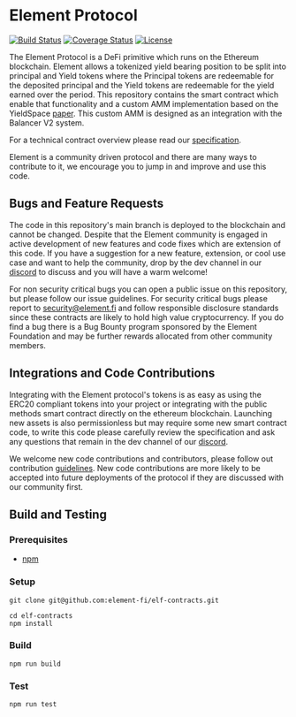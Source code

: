# Element Protocol

[![Build Status](https://github.com/element-fi/elf-contracts/workflows/Tests/badge.svg)](https://github.com/element-fi/elf-contracts/actions)
[![Coverage Status](https://coveralls.io/repos/github/element-fi/elf-contracts/badge.svg?branch=main&service=github&t=7FWsvc)](https://coveralls.io/github/element-fi/elf-contracts?branch=main)
[![License](https://img.shields.io/badge/License-Apache%202.0-blue.svg)](https://github.com/element-fi/elf-contracts/blob/master/LICENSE)

The Element Protocol is a DeFi primitive which runs on the Ethereum blockchain. Element allows a tokenized yield bearing position to be split into principal and Yield tokens where the Principal tokens are redeemable for the deposited principal and the Yield tokens are redeemable for the yield earned over the period. This repository contains the smart contract which enable that functionality and a custom AMM implementation based on the YieldSpace [paper](https://yield.is/YieldSpace.pdf). This custom AMM is designed as an integration with the Balancer V2 system.

For a technical contract overview please read our [specification](https://github.com/element-fi/elf-contracts/blob/master/SPECIFICATION.md).

Element is a community driven protocol and there are many ways to contribute to it, we encourage you to jump in and improve and use this code.

## Bugs and Feature Requests

The code in this repository's main branch is deployed to the blockchain and cannot be changed. Despite that the Element community is engaged in active development of new features and code fixes which are extension of this code. If you have a suggestion for a new feature, extension, or cool use case and want to help the community, drop by the dev channel in our [discord](https://discord.com/invite/JpctS728r9) to discuss and you will have a warm welcome!

For non security critical bugs you can open a public issue on this repository, but please follow our issue guidelines. For security critical bugs please report to security@element.fi and follow responsible disclosure standards since these contracts are likely to hold high value cryptocurrency. If you do find a bug there is a Bug Bounty program sponsored by the Element Foundation and may be further rewards allocated from other community members.

## Integrations and Code Contributions

Integrating with the Element protocol's tokens is as easy as using the ERC20 compliant tokens into your project or integrating with the public methods smart contract directly on the ethereum blockchain. Launching new assets is also permissionless but may require some new smart contract code, to write this code please carefully review the specification and ask any questions that remain in the dev channel of our [discord](https://discord.com/invite/JpctS728r9).

We welcome new code contributions and contributors, please follow out contribution [guidelines](https://github.com/element-fi/elf-contracts/blob/master/CONTRIBUTING.md). New code contributions are more likely to be accepted into future deployments of the protocol if they are discussed with our community first.

## Build and Testing

### Prerequisites

- [npm](https://nodejs.org/en/download/)

### Setup

```
git clone git@github.com:element-fi/elf-contracts.git
```

```
cd elf-contracts
npm install
```

### Build

```
npm run build
```

### Test

```
npm run test
```
